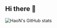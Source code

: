 ## Hi there 👋

<!--
**ASADXsz/ASADXsz** is a ✨ _special_ ✨ repository because its `README.md` (this file) appears on your GitHub profile.

Here are some ideas to get you started:

- 🔭 I’m currently working on ...
- 🌱 I’m currently learning ...
- 👯 I’m looking to collaborate on ...
- 🤔 I’m looking for help with ...
- 💬 Ask me about ...
- 📫 How to reach me: ...
- 😄 Pronouns: ...
- ⚡ Fun fact: ...
-->
![HaoN's GitHub stats](https://github-readme-stats.vercel.app/api?username=ASADXsz&theme=ambient_gradient&show_icons=true)
